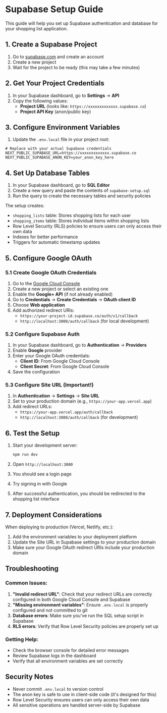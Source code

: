 # Supabase Setup Guide

This guide will help you set up Supabase authentication and database for your shopping list application.

## 1. Create a Supabase Project

1. Go to [supabase.com](https://supabase.com) and create an account
2. Create a new project
3. Wait for the project to be ready (this may take a few minutes)

## 2. Get Your Project Credentials

1. In your Supabase dashboard, go to **Settings** → **API**
2. Copy the following values:
   - **Project URL** (looks like: `https://xxxxxxxxxxxxx.supabase.co`)
   - **Project API Key** (anon/public key)

## 3. Configure Environment Variables

1. Update the `.env.local` file in your project root:

```env
# Replace with your actual Supabase credentials
NEXT_PUBLIC_SUPABASE_URL=https://xxxxxxxxxxxxx.supabase.co
NEXT_PUBLIC_SUPABASE_ANON_KEY=your_anon_key_here
```

## 4. Set Up Database Tables

1. In your Supabase dashboard, go to **SQL Editor**
2. Create a new query and paste the contents of `supabase-setup.sql`
3. Run the query to create the necessary tables and security policies

The setup creates:
- `shopping_lists` table: Stores shopping lists for each user
- `shopping_items` table: Stores individual items within shopping lists
- Row Level Security (RLS) policies to ensure users can only access their own data
- Indexes for better performance
- Triggers for automatic timestamp updates

## 5. Configure Google OAuth

### 5.1 Create Google OAuth Credentials

1. Go to the [Google Cloud Console](https://console.cloud.google.com/)
2. Create a new project or select an existing one
3. Enable the **Google+ API** (if not already enabled)
4. Go to **Credentials** → **Create Credentials** → **OAuth client ID**
5. Choose **Web application**
6. Add authorized redirect URIs:
   - `https://your-project-id.supabase.co/auth/v1/callback`
   - `http://localhost:3000/auth/callback` (for local development)

### 5.2 Configure Supabase Auth

1. In your Supabase dashboard, go to **Authentication** → **Providers**
2. Enable **Google** provider
3. Enter your Google OAuth credentials:
   - **Client ID**: From Google Cloud Console
   - **Client Secret**: From Google Cloud Console
4. Save the configuration

### 5.3 Configure Site URL (Important!)

1. In **Authentication** → **Settings** → **Site URL**
2. Set to your production domain (e.g., `https://your-app.vercel.app`)
3. Add redirect URLs:
   - `https://your-app.vercel.app/auth/callback`
   - `http://localhost:3000/auth/callback` (for development)

## 6. Test the Setup

1. Start your development server:
   ```bash
   npm run dev
   ```

2. Open `http://localhost:3000`
3. You should see a login page
4. Try signing in with Google
5. After successful authentication, you should be redirected to the shopping list interface

## 7. Deployment Considerations

When deploying to production (Vercel, Netlify, etc.):

1. Add the environment variables to your deployment platform
2. Update the Site URL in Supabase settings to your production domain
3. Make sure your Google OAuth redirect URIs include your production domain

## Troubleshooting

### Common Issues:

1. **"Invalid redirect URL"**: Check that your redirect URLs are correctly configured in both Google Cloud Console and Supabase
2. **"Missing environment variables"**: Ensure `.env.local` is properly configured and not committed to git
3. **Database errors**: Make sure you've run the SQL setup script in Supabase
4. **RLS errors**: Verify that Row Level Security policies are properly set up

### Getting Help:

- Check the browser console for detailed error messages
- Review Supabase logs in the dashboard
- Verify that all environment variables are set correctly

## Security Notes

- Never commit `.env.local` to version control
- The anon key is safe to use in client-side code (it's designed for this)
- Row Level Security ensures users can only access their own data
- All sensitive operations are handled server-side by Supabase